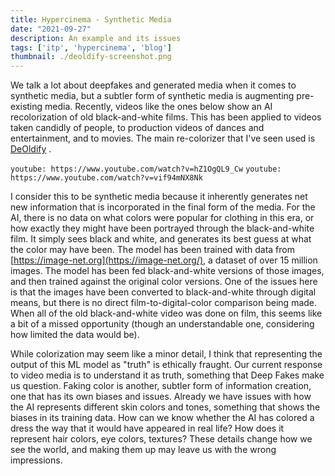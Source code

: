 ```yaml
---
title: Hypercinema - Synthetic Media
date: "2021-09-27"
description: An example and its issues
tags: ['itp', 'hypercinema', 'blog']
thumbnail: ./deoldify-screenshot.png
---
```

We talk a lot about deepfakes and generated media when it comes to synthetic media, but a subtler form of synthetic media is augmenting pre-existing media. Recently, videos like the ones below show an AI recolorization of old black-and-white films. This has been applied to videos taken candidly of people, to production videos of dances and entertainment, and to movies. The main re-colorizer that I've seen used is [DeOldify](https://github.com/jantic/DeOldify) .

`youtube: https://www.youtube.com/watch?v=hZ1OgQL9_Cw`
`youtube: https://www.youtube.com/watch?v=vif94mNX8Nk`

I consider this to be synthetic media because it inherently generates net new information that is incorporated in the final form of the media. For the AI, there is no data on what colors were popular for clothing in this era, or how exactly they might have been portrayed through the black-and-white film. It simply sees black and white, and generates its best guess at what the color may have been. The model has been trained with data from [https://image-net.org](https://image-net.org/), a dataset of over 15 million images. The model has been fed black-and-white versions of those images, and then trained against the original color versions. One of the issues here is that the images have been converted to black-and-white through digital means, but there is no direct film-to-digital-color comparison being made. When all of the old black-and-white video was done on film, this seems like a bit of a missed opportunity (though an understandable one, considering how limited the data would be).

While colorization may seem like a minor detail, I think that representing the output of this ML model as "truth" is ethically fraught. Our current response to video media is to understand it as truth, something that Deep Fakes make us question. Faking color is another, subtler form of information creation, one that has its own biases and issues. Already we have issues with how the AI represents different skin colors and tones, something that shows the biases in its training data. How can we know whether the AI has colored a dress the way that it would have appeared in real life? How does it represent hair colors, eye colors, textures? These details change how we see the world, and making them up may leave us with the wrong impressions.
